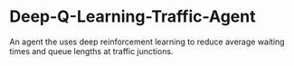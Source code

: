 # Deep-Q-Learning-Traffic-Agent
An agent the uses deep reinforcement learning to reduce average waiting times and queue lengths at traffic junctions.
